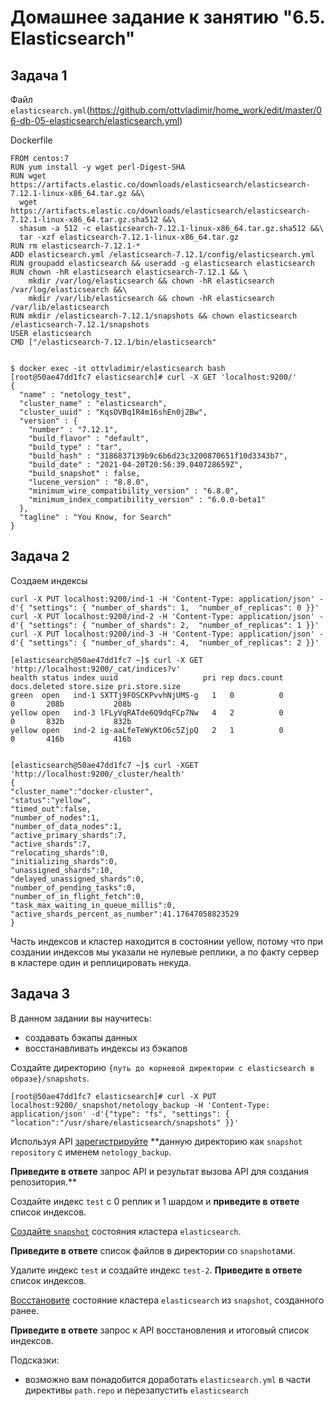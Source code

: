 # Домашнее задание к занятию "6.5. Elasticsearch"

## Задача 1

Файл `elasticsearch.yml`(https://github.com/ottvladimir/home_work/edit/master/06-db-05-elasticsearch/elasticsearch.yml)

Dockerfile 

    FROM centos:7
    RUN yum install -y wget perl-Digest-SHA
    RUN wget https://artifacts.elastic.co/downloads/elasticsearch/elasticsearch-7.12.1-linux-x86_64.tar.gz &&\
      wget https://artifacts.elastic.co/downloads/elasticsearch/elasticsearch-7.12.1-linux-x86_64.tar.gz.sha512 &&\
      shasum -a 512 -c elasticsearch-7.12.1-linux-x86_64.tar.gz.sha512 &&\
      tar -xzf elasticsearch-7.12.1-linux-x86_64.tar.gz
    RUN rm elasticsearch-7.12.1-*
    ADD elasticsearch.yml /elasticsearch-7.12.1/config/elasticsearch.yml
    RUN groupadd elasticsearch && useradd -g elasticsearch elasticsearch
    RUN chown -hR elasticsearch elasticsearch-7.12.1 && \
        mkdir /var/log/elasticsearch && chown -hR elasticsearch /var/log/elasticsearch &&\
        mkdir /var/lib/elasticsearch && chown -hR elasticsearch /var/lib/elasticsearch
    RUN mkdir /elasticsearch-7.12.1/snapshots && chown elasticsearch /elasticsearch-7.12.1/snapshots
    USER elasticsearch     
    CMD ["/elasticsearch-7.12.1/bin/elasticsearch"
  
  
    $ docker exec -it ottvladimir/elasticsearch bash
    [root@50ae47dd1fc7 elasticsearch]# curl -X GET 'localhost:9200/'
    {
      "name" : "netology_test",
      "cluster_name" : "elasticsearch",
      "cluster_uuid" : "KqsOVBq1R4m16shEn0j2Bw",
      "version" : {
        "number" : "7.12.1",
        "build_flavor" : "default",
        "build_type" : "tar",
        "build_hash" : "3186837139b9c6b6d23c3200870651f10d3343b7",
        "build_date" : "2021-04-20T20:56:39.040728659Z",
        "build_snapshot" : false,
        "lucene_version" : "8.8.0",
        "minimum_wire_compatibility_version" : "6.8.0",
        "minimum_index_compatibility_version" : "6.0.0-beta1"
      },
      "tagline" : "You Know, for Search"
    }
## Задача 2
Cоздаем индексы
   
    curl -X PUT localhost:9200/ind-1 -H 'Content-Type: application/json' -d'{ "settings": { "number_of_shards": 1,  "number_of_replicas": 0 }}'
    curl -X PUT localhost:9200/ind-2 -H 'Content-Type: application/json' -d'{ "settings": { "number_of_shards": 2,  "number_of_replicas": 1 }}'
    curl -X PUT localhost:9200/ind-3 -H 'Content-Type: application/json' -d'{ "settings": { "number_of_shards": 4,  "number_of_replicas": 2 }}'

    [elasticsearch@50ae47dd1fc7 ~]$ curl -X GET 'http://localhost:9200/_cat/indices?v' 
    health status index uuid                   pri rep docs.count docs.deleted store.size pri.store.size
    green  open   ind-1 SXTTj9FOSCKPvvhNjUMS-g   1   0          0            0       208b           208b
    yellow open   ind-3 lFLyVqRATde6Q9dqFCp7Nw   4   2          0            0       832b           832b
    yellow open   ind-2 ig-aaLfeTeWyKtO6c5ZjpQ   2   1          0            0       416b           416b


    [elasticsearch@50ae47dd1fc7 ~]$ curl -XGET 'http://localhost:9200/_cluster/health'
    {
    "cluster_name":"docker-cluster",
    "status":"yellow",
    "timed_out":false,
    "number_of_nodes":1,
    "number_of_data_nodes":1,
    "active_primary_shards":7,
    "active_shards":7,
    "relocating_shards":0,
    "initializing_shards":0,
    "unassigned_shards":10,
    "delayed_unassigned_shards":0,
    "number_of_pending_tasks":0,
    "number_of_in_flight_fetch":0,
    "task_max_waiting_in_queue_millis":0,
    "active_shards_percent_as_number":41.17647058823529
    }

Часть индексов и кластер находится в состоянии yellow, потому что при создании индексов мы указали не нулевые реплики, а по факту сервер в кластере один и реплицировать некуда.


## Задача 3

В данном задании вы научитесь:
- создавать бэкапы данных
- восстанавливать индексы из бэкапов

Создайте директорию `{путь до корневой директории с elasticsearch в образе}/snapshots`.

    [root@50ae47dd1fc7 elasticsearch]# curl -X PUT localhost:9200/_snapshot/netology_backup -H 'Content-Type: application/json' -d'{"type": "fs", "settings": {         "location":"/usr/share/elasticsearch/snapshots" }}'
    
    
Используя API [зарегистрируйте](https://www.elastic.co/guide/en/elasticsearch/reference/current/snapshots-register-repository.html#snapshots-register-repository) 
**данную директорию как `snapshot repository` c именем `netology_backup`.

**Приведите в ответе** запрос API и результат вызова API для создания репозитория.**

Создайте индекс `test` с 0 реплик и 1 шардом и **приведите в ответе** список индексов.

[Создайте `snapshot`](https://www.elastic.co/guide/en/elasticsearch/reference/current/snapshots-take-snapshot.html) 
состояния кластера `elasticsearch`.

**Приведите в ответе** список файлов в директории со `snapshot`ами.

Удалите индекс `test` и создайте индекс `test-2`. **Приведите в ответе** список индексов.

[Восстановите](https://www.elastic.co/guide/en/elasticsearch/reference/current/snapshots-restore-snapshot.html) состояние
кластера `elasticsearch` из `snapshot`, созданного ранее. 

**Приведите в ответе** запрос к API восстановления и итоговый список индексов.

Подсказки:
- возможно вам понадобится доработать `elasticsearch.yml` в части директивы `path.repo` и перезапустить `elasticsearch`
